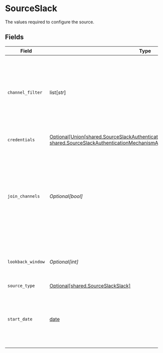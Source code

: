# SourceSlack

The values required to configure the source.


## Fields

| Field                                                                                                                                                                                              | Type                                                                                                                                                                                               | Required                                                                                                                                                                                           | Description                                                                                                                                                                                        | Example                                                                                                                                                                                            |
| -------------------------------------------------------------------------------------------------------------------------------------------------------------------------------------------------- | -------------------------------------------------------------------------------------------------------------------------------------------------------------------------------------------------- | -------------------------------------------------------------------------------------------------------------------------------------------------------------------------------------------------- | -------------------------------------------------------------------------------------------------------------------------------------------------------------------------------------------------- | -------------------------------------------------------------------------------------------------------------------------------------------------------------------------------------------------- |
| `channel_filter`                                                                                                                                                                                   | list[*str*]                                                                                                                                                                                        | :heavy_minus_sign:                                                                                                                                                                                 | A channel name list (without leading '#' char) which limit the channels from which you'd like to sync. Empty list means no filter.                                                                 |                                                                                                                                                                                                    |
| `credentials`                                                                                                                                                                                      | [Optional[Union[shared.SourceSlackAuthenticationMechanismSignInViaSlackOAuth, shared.SourceSlackAuthenticationMechanismAPIToken]]](undefined/models/shared/sourceslackauthenticationmechanism.md)  | :heavy_minus_sign:                                                                                                                                                                                 | Choose how to authenticate into Slack                                                                                                                                                              |                                                                                                                                                                                                    |
| `join_channels`                                                                                                                                                                                    | *Optional[bool]*                                                                                                                                                                                   | :heavy_minus_sign:                                                                                                                                                                                 | Whether to join all channels or to sync data only from channels the bot is already in.  If false, you'll need to manually add the bot to all the channels from which you'd like to sync messages.  |                                                                                                                                                                                                    |
| `lookback_window`                                                                                                                                                                                  | *Optional[int]*                                                                                                                                                                                    | :heavy_minus_sign:                                                                                                                                                                                 | How far into the past to look for messages in threads, default is 0 days                                                                                                                           | 7                                                                                                                                                                                                  |
| `source_type`                                                                                                                                                                                      | [Optional[shared.SourceSlackSlack]](undefined/models/shared/sourceslackslack.md)                                                                                                                   | :heavy_check_mark:                                                                                                                                                                                 | N/A                                                                                                                                                                                                |                                                                                                                                                                                                    |
| `start_date`                                                                                                                                                                                       | [date](https://docs.python.org/3/library/datetime.html#date-objects)                                                                                                                               | :heavy_check_mark:                                                                                                                                                                                 | UTC date and time in the format 2017-01-25T00:00:00Z. Any data before this date will not be replicated.                                                                                            | 2017-01-25T00:00:00Z                                                                                                                                                                               |